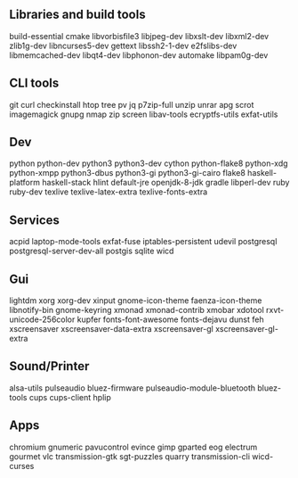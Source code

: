 Libraries and build tools
-------------------------
build-essential cmake libvorbisfile3 libjpeg-dev libxslt-dev libxml2-dev zlib1g-dev libncurses5-dev gettext libssh2-1-dev e2fslibs-dev libmemcached-dev libqt4-dev libphonon-dev automake libpam0g-dev

CLI tools
---------
git curl checkinstall htop tree pv jq p7zip-full unzip unrar apg scrot imagemagick gnupg nmap zip screen libav-tools ecryptfs-utils exfat-utils

Dev
---
python python-dev python3 python3-dev cython python-flake8 python-xdg python-xmpp python3-dbus python3-gi python3-gi-cairo flake8 haskell-platform haskell-stack hlint default-jre openjdk-8-jdk gradle libperl-dev ruby ruby-dev texlive texlive-latex-extra texlive-fonts-extra

Services
--------
acpid laptop-mode-tools exfat-fuse iptables-persistent udevil postgresql postgresql-server-dev-all postgis sqlite wicd

Gui
---
lightdm xorg xorg-dev xinput gnome-icon-theme faenza-icon-theme libnotify-bin gnome-keyring xmonad xmonad-contrib xmobar xdotool rxvt-unicode-256color kupfer fonts-font-awesome fonts-dejavu dunst feh xscreensaver xscreensaver-data-extra xscreensaver-gl xscreensaver-gl-extra

Sound/Printer
-------------
alsa-utils pulseaudio bluez-firmware pulseaudio-module-bluetooth bluez-tools cups cups-client hplip

Apps
----
chromium gnumeric pavucontrol evince gimp gparted eog electrum gourmet vlc transmission-gtk sgt-puzzles quarry transmission-cli wicd-curses
